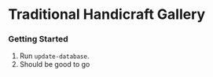 # Traditional Handicraft Gallery #


### Getting Started ###

1. Run `update-database`.
2. Should be good to go
